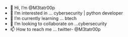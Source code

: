 - 👋 Hi, I’m @M3tatr00p
- 👀 I’m interested in ... cybersecurity | python developer
- 🌱 I’m currently learning ... btech 
- 💞️ I’m looking to collaborate on ...cybersecurity
- 📫 How to reach me ... twitter- @M3tatr00p

<!---
M3tatr00p/M3tatr00p is a ✨ special ✨ repository because its `README.md` (this file) appears on your GitHub profile.
You can click the Preview link to take a look at your changes.
--->
